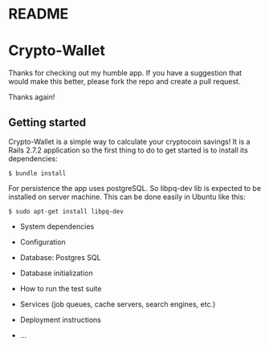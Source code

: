 # README

# Crypto-Wallet #
Thanks for checking out my humble app. If you have a suggestion
that would make this better, please fork the repo and create a pull request.

Thanks again! 


## Getting started ##

Crypto-Wallet is a simple way to calculate your cryptocoin savings! 
It is a Rails 2.7.2 application so the first thing to do to get started is to install its dependencies:

    $ bundle install

For persistence the app uses postgreSQL. So libpq-dev lib is expected to be installed on server machine. This can be done easily in Ubuntu like this:

    $ sudo apt-get install libpq-dev
    
* System dependencies

* Configuration

* Database: Postgres SQL

* Database initialization

* How to run the test suite

* Services (job queues, cache servers, search engines, etc.)

* Deployment instructions

* ...

